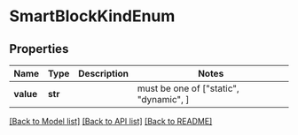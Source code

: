 # SmartBlockKindEnum


## Properties
Name | Type | Description | Notes
------------ | ------------- | ------------- | -------------
**value** | **str** |  |  must be one of ["static", "dynamic", ]

[[Back to Model list]](../README.md#documentation-for-models) [[Back to API list]](../README.md#documentation-for-api-endpoints) [[Back to README]](../README.md)


